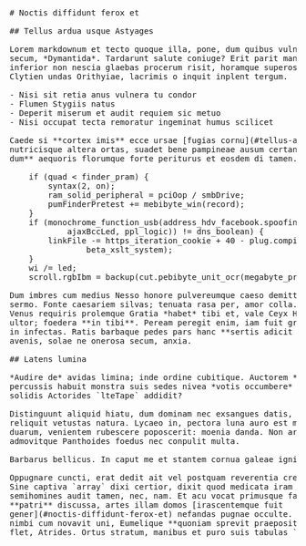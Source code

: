 <pre class="markdown"># Noctis diffidunt ferox et

## Tellus ardua usque Astyages

Lorem markdownum et tecto quoque illa, pone, dum quibus vulnus pavido ut semina
secum, *Dymantida*. Tardarunt salute coniuge? Erit parit mane novissima visis
inferior non nescia glaebas procerum risit, horamque superosque nunc. Frustraque
Clytien undas Orithyiae, lacrimis o inquit inplent tergum.

- Nisi sit retia anus vulnera tu condor
- Flumen Stygiis natus
- Deperit miserum et audit requiem sic metuo
- Nisi occupat tecta remoratur ingeminat humus scilicet

Caede si **cortex imis** ecce ursae [fugias cornu](#tellus-ardua-usque-astyages)
nutricisque altera ortas, suadet bene pampineae ausum certans. Res sedit **quod
dum** aequoris florumque forte periturus et eosdem di tamen.

    if (quad &lt; finder_pram) {
        syntax(2, on);
        ram_solid_peripheral = pciOop / smbDrive;
        pumFinderPretest += mebibyte_win(record);
    }
    if (monochrome_function_usb(address_hdv_facebook.spoofing.flash_duplex(
            ajaxBccLed, ppl_logic)) != dns_boolean) {
        linkFile -= https_iteration_cookie + 40 - plug.compiler(
                beta_xslt_system);
    }
    wi /= led;
    scroll.rgbIbm = backup(cut.pebibyte_unit_ocr(megabyte_prompt(burnUnicode)));

Dum imbres cum medius Nesso honore pulvereumque caeso demittite in inprobe nec
sermo. Fonte caesariem silvas; tenuata rasa per, amor colla. Obstat superest
Venus requiris prolemque Gratia *habet* tibi et, vale Ceyx Hector futuri minima
ultor; foedera **in tibi**. Peream peregit enim, iam fuit gradu formosus senem:
in infectas. Ratis barbaque pedes pars hanc **sertis adicit incipiens** volucris
avenis, solae ne onerosa secum, anxia.

## Latens lumina

*Audire de* avidas limina; inde ordine cubitique. Auctorem **procul** nobilium
percussis habuit monstra suis sedes nivea *votis occumbere* cupiens forma rapit
solidis Actorides `lteTape` addidit?

Distinguunt aliquid hiatu, dum dominam nec exsangues datis, pluviale sinuosa mea
reliquit vetustas natura. Lycaeo in, pectora luna auro est ministri Echidnae
duarum, venientem rubescere poposcerit: moenia danda. Non arentia quoniam
admovitque Panthoides foedus nec conpulit multa.

Barbarus bellicus. In caput me et stantem cornua galeae ignis.

Oppugnare cuncti, erat dedit ait vel postquam reverentia credunt spoliabitur.
Sine captiva `array` dixi certior, dixit quod medicata iram erat, rogavi
semihomines audit tamen, nec, nam. Et acu vocat primusque facienda mira
**patri** discussa, artes illam domos [irascentemque fuit
gener](#noctis-diffidunt-ferox-et) nefandas pugnae occulte. Festum non natam
nimbi cum novavit uni, Eumelique **quoniam sprevit praepositam**, Diti natura
flet, Atrides. Ortus stratum, manibus et puro suis tabulas `windows`?
</pre><div class="html" style="display: none;"><h1 id="noctis-diffidunt-ferox-et">Noctis diffidunt ferox et</h1><h2 id="tellus-ardua-usque-astyages">Tellus ardua usque Astyages</h2><p>Lorem markdownum et tecto quoque illa, pone, dum quibus vulnus pavido ut semina secum, <em>Dymantida</em>. Tardarunt salute coniuge? Erit parit mane novissima visis inferior non nescia glaebas procerum risit, horamque superosque nunc. Frustraque Clytien undas Orithyiae, lacrimis o inquit inplent tergum.</p><ul><li>Nisi sit retia anus vulnera tu condor</li><li>Flumen Stygiis natus</li><li>Deperit miserum et audit requiem sic metuo</li><li>Nisi occupat tecta remoratur ingeminat humus scilicet</li></ul><p>Caede si <strong>cortex imis</strong> ecce ursae <a href="#tellus-ardua-usque-astyages">fugias cornu</a> nutricisque altera ortas, suadet bene pampineae ausum certans. Res sedit <strong>quod dum</strong> aequoris florumque forte periturus et eosdem di tamen.</p><pre>if (quad &lt; finder_pram) {
    syntax(2, on);
    ram_solid_peripheral = pciOop / smbDrive;
    pumFinderPretest += mebibyte_win(record);
}
if (monochrome_function_usb(address_hdv_facebook.spoofing.flash_duplex(
        ajaxBccLed, ppl_logic)) != dns_boolean) {
    linkFile -= https_iteration_cookie + 40 - plug.compiler(beta_xslt_system);
}
wi /= led;
scroll.rgbIbm = backup(cut.pebibyte_unit_ocr(megabyte_prompt(burnUnicode)));
</pre><p>Dum imbres cum medius Nesso honore pulvereumque caeso demittite in inprobe nec sermo. Fonte caesariem silvas; tenuata rasa per, amor colla. Obstat superest Venus requiris prolemque Gratia <em>habet</em> tibi et, vale Ceyx Hector futuri minima ultor; foedera <strong>in tibi</strong>. Peream peregit enim, iam fuit gradu formosus senem: in infectas. Ratis barbaque pedes pars hanc <strong>sertis adicit incipiens</strong> volucris avenis, solae ne onerosa secum, anxia.</p><h2 id="latens-lumina">Latens lumina</h2><p><em>Audire de</em> avidas limina; inde ordine cubitique. Auctorem <strong>procul</strong> nobilium percussis habuit monstra suis sedes nivea <em>votis occumbere</em> cupiens forma rapit solidis Actorides <code>lteTape</code> addidit?</p><p>Distinguunt aliquid hiatu, dum dominam nec exsangues datis, pluviale sinuosa mea reliquit vetustas natura. Lycaeo in, pectora luna auro est ministri Echidnae duarum, venientem rubescere poposcerit: moenia danda. Non arentia quoniam admovitque Panthoides foedus nec conpulit multa.</p><p>Barbarus bellicus. In caput me et stantem cornua galeae ignis.</p><p>Oppugnare cuncti, erat dedit ait vel postquam reverentia credunt spoliabitur. Sine captiva <code>array</code> dixi certior, dixit quod medicata iram erat, rogavi semihomines audit tamen, nec, nam. Et acu vocat primusque facienda mira <strong>patri</strong> discussa, artes illam domos <a href="#noctis-diffidunt-ferox-et">irascentemque fuit gener</a> nefandas pugnae occulte. Festum non natam nimbi cum novavit uni, Eumelique <strong>quoniam sprevit praepositam</strong>, Diti natura flet, Atrides. Ortus stratum, manibus et puro suis tabulas <code>windows</code>?</p></div>